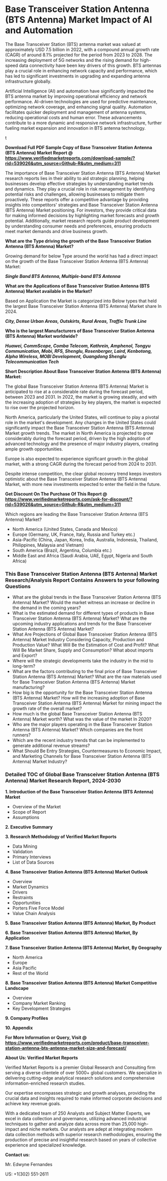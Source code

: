 <meta name="title" content="Global Base Transceiver Station Antenna (BTS Antenna) Market Impact of AI and Automation"><meta name="description" content="The Base Transceiver Station (BTS) antenna market was valued at approximately USD 7.5 billion in 2022, with a compound annual growth rate (CAGR) of around 8.1% project"><meta name="title" content="Base Transceiver Station Antenna (BTS Antenna) Market Size, Share, Scope, Trends, Growth, Opportunities, Analysis, Forecast"><h1>Base Transceiver Station Antenna (BTS Antenna) Market Impact of AI and Automation</h1><p>The Base Transceiver Station (BTS) antenna market was valued at approximately USD 7.5 billion in 2022, with a compound annual growth rate (CAGR) of around 8.1% projected for the period from 2023 to 2028. The increasing deployment of 5G networks and the rising demand for high-speed data connectivity have been key drivers of this growth. BTS antennas play a crucial role in enhancing network capacity and performance, which has led to significant investments in upgrading and expanding antenna infrastructure globally.</p><p>Artificial Intelligence (AI) and automation have significantly impacted the BTS antenna market by improving operational efficiency and network performance. AI-driven technologies are used for predictive maintenance, optimizing network coverage, and enhancing signal quality. Automation facilitates quicker deployment and management of antenna systems, reducing operational costs and human error. These advancements contribute to a more dynamic and responsive network infrastructure, further fueling market expansion and innovation in BTS antenna technology.</p>t</p><p id="" class=""><strong>Download Full PDF Sample Copy of Base Transceiver Station Antenna (BTS Antenna) Market Report @ <a href="https://www.verifiedmarketreports.com/download-sample/?rid=539026&utm_source=Github-R&utm_medium=311" target="_blank">https://www.verifiedmarketreports.com/download-sample/?rid=539026&utm_source=Github-R&utm_medium=311</a></strong></p><p>The importance of&nbsp;Base Transceiver Station Antenna (BTS Antenna) Market research reports lies in their ability to aid strategic planning, helping businesses develop effective strategies by understanding market trends and dynamics. They play a crucial role in risk management by identifying potential risks and challenges, allowing businesses to mitigate them proactively. These reports offer a competitive advantage by providing insights into competitors' strategies and Base Transceiver Station Antenna (BTS Antenna) Market positioning. For investors, they provide critical data for making informed decisions by highlighting market forecasts and growth potential. Additionally, market research reports guide product development by understanding consumer needs and preferences, ensuring products meet market demands and drive business growth.</p><p><strong>What are the&nbsp;Type driving the growth of the Base Transceiver Station Antenna (BTS Antenna) Market?</strong></p><p id="" class="">Growing demand for below Type around the world has had a direct impact on the growth of the Base Transceiver Station Antenna (BTS Antenna) Market:</p><em><strong>Single Band BTS Antenna, Multiple-band BTS Antenna</strong></em></p><strong>What are the&nbsp;Applications&nbsp;of Base Transceiver Station Antenna (BTS Antenna) Market available in the Market?</strong></p><p id="" class="">Based on Application the Market is categorized into Below types that held the largest Base Transceiver Station Antenna (BTS Antenna) Market share In 2024.</p><em><strong>City, Dense Urban Areas, Outskirts, Rural Areas, Traffic Trunk Line</strong></em></p><strong>Who is the largest Manufacturers of Base Transceiver Station Antenna (BTS Antenna) Market worldwide?</strong></p><p><em><strong>Huawei, CommScope, Comba Telecom, Kathrein, Amphenol, Tongyu Communication, Mobi, RFS, Shenglu, Rosenberger, Laird, Kenbotong, Alpha Wireless, MOBI Development, Guangdong Shenglu Telecommunication Tech</strong></em></p><p id="" class=""><strong>Short Description About Base Transceiver Station Antenna (BTS Antenna) Market:</strong></p><p>The global Base Transceiver Station Antenna (BTS Antenna) Market is anticipated to rise at a considerable rate during the forecast period, between 2023 and 2031. In 2022, the market is growing steadily, and with the increasing adoption of strategies by key players, the market is expected to rise over the projected horizon.</p><p>North America, particularly the United States, will continue to play a pivotal role in the market's development. Any changes in the United States could significantly impact the Base Transceiver Station Antenna (BTS Antenna) Market growth trends. The market in North America is projected to grow considerably during the forecast period, driven by the high adoption of advanced technology and the presence of major industry players, creating ample growth opportunities.</p><p>Europe is also expected to experience significant growth in the global market, with a strong CAGR during the forecast period from 2024 to 2031.</p><p>Despite intense competition, the clear global recovery trend keeps investors optimistic about the Base Transceiver Station Antenna (BTS Antenna) Market, with more new investments expected to enter the field in the future.</p><p id="" class=""><strong>Get Discount On The Purchase Of This Report @ <a href="https://www.verifiedmarketreports.com/ask-for-discount/?rid=539026&utm_source=Github-R&utm_medium=311" target="_blank">https://www.verifiedmarketreports.com/ask-for-discount/?rid=539026&utm_source=Github-R&utm_medium=311</a></strong></p>Which regions are leading the Base Transceiver Station Antenna (BTS Antenna) Market?</p><ul><li>North America (United States, Canada and Mexico)</li><li>Europe (Germany, UK, France, Italy, Russia and Turkey etc.)</li><li>Asia-Pacific (China, Japan, Korea, India, Australia, Indonesia, Thailand, Philippines, Malaysia and Vietnam)</li><li>South America (Brazil, Argentina, Columbia etc.)</li><li>Middle East and Africa (Saudi Arabia, UAE, Egypt, Nigeria and South Africa)</li></ul><h3 id="" class="">This Base Transceiver Station Antenna (BTS Antenna) Market Research/Analysis Report Contains Answers to your following Questions</h3><ul><li>What are the global trends in the Base Transceiver Station Antenna (BTS Antenna) Market? Would the market witness an increase or decline in the demand in the coming years?</li><li>What is the estimated demand for different types of products in Base Transceiver Station Antenna (BTS Antenna) Market? What are the upcoming industry applications and trends for the Base Transceiver Station Antenna (BTS Antenna) Market?</li><li>What Are Projections of Global Base Transceiver Station Antenna (BTS Antenna) Market Industry Considering Capacity, Production and Production Value? What Will Be the Estimation of Cost and Profit? What Will Be Market Share, Supply and Consumption? What about imports and Export?</li><li>Where will the strategic developments take the industry in the mid to long-term?</li><li>What are the factors contributing to the final price of Base Transceiver Station Antenna (BTS Antenna) Market? What are the raw materials used for Base Transceiver Station Antenna (BTS Antenna) Market manufacturing?</li><li>How big is the opportunity for the Base Transceiver Station Antenna (BTS Antenna) Market? How will the increasing adoption of Base Transceiver Station Antenna (BTS Antenna) Market for mining impact the growth rate of the overall market?</li><li>How much is the global Base Transceiver Station Antenna (BTS Antenna) Market worth? What was the value of the market In 2020?</li><li>Who are the major players operating in the Base Transceiver Station Antenna (BTS Antenna) Market? Which companies are the front runners?</li><li>Which are the recent industry trends that can be implemented to generate additional revenue streams?</li><li>What Should Be Entry Strategies, Countermeasures to Economic Impact, and Marketing Channels for Base Transceiver Station Antenna (BTS Antenna) Market Industry?</li></ul><h3 id="" class="">Detailed TOC of Global Base Transceiver Station Antenna (BTS Antenna) Market Research Report, 2024-2030</h3><p id="" class=""><strong>1. Introduction of the Base Transceiver Station Antenna (BTS Antenna) Market</strong></p><ul><li>Overview of the Market</li><li>Scope of Report</li><li>Assumptions</li></ul><p id="" class=""><strong>2. Executive Summary</strong></p><p id="" class=""><strong>3. Research Methodology of Verified Market Reports</strong></p><ul><li>Data Mining</li><li>Validation</li><li>Primary Interviews</li><li>List of Data Sources</li></ul><p id="" class=""><strong>4. Base Transceiver Station Antenna (BTS Antenna) Market Outlook</strong></p><ul><li>Overview</li><li>Market Dynamics</li><li>Drivers</li><li>Restraints</li><li>Opportunities</li><li>Porters Five Force Model</li><li>Value Chain Analysis</li></ul><p id="" class=""><strong>5. Base Transceiver Station Antenna (BTS Antenna) Market, By Product</strong></p><p id="" class=""><strong>6. Base Transceiver Station Antenna (BTS Antenna) Market, By Application</strong></p><p id="" class=""><strong>7. Base Transceiver Station Antenna (BTS Antenna) Market, By Geography</strong></p><ul><li>North America</li><li>Europe</li><li>Asia Pacific</li><li>Rest of the World</li></ul><p id="" class=""><strong>8. Base Transceiver Station Antenna (BTS Antenna) Market Competitive Landscape</strong></p><ul><li>Overview</li><li>Company Market Ranking</li><li>Key Development Strategies</li></ul><p id="" class=""><strong>9. Company Profiles</strong></p><p id="" class=""><strong>10. Appendix</strong></p><p id="" class=""><strong>For More Information or Query, Visit @ <a href="https://www.verifiedmarketreports.com/product/base-transceiver-station-antenna-bts-antenna-market-size-and-forecast/" target="_blank">https://www.verifiedmarketreports.com/product/base-transceiver-station-antenna-bts-antenna-market-size-and-forecast/</a></strong></p><p id="" class=""><strong>About Us: Verified Market Reports</strong></p><p id="" class="">Verified Market Reports is a premier Global Research and Consulting firm serving a diverse clientele of over 5000+ global customers. We specialize in delivering cutting-edge analytical research solutions and comprehensive information-enriched research studies.</p><p id="" class="">Our expertise encompasses strategic and growth analyses, providing the crucial data and insights required to make informed corporate decisions and achieve key revenue goals.</p><p id="" class="">With a dedicated team of 250 Analysts and Subject Matter Experts, we excel in data collection and governance, utilizing advanced industrial techniques to gather and analyze data across more than 25,000 high-impact and niche markets. Our analysts are adept at integrating modern data collection methods with superior research methodologies, ensuring the production of precise and insightful research based on years of collective experience and specialized knowledge.</p><p id="" class=""><strong>Contact us:</strong></p><p id="" class="">Mr. Edwyne Fernandes</p><p id="" class="">US: +1(302) 551-2611</p>